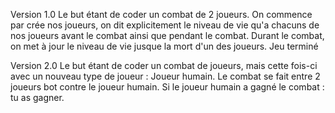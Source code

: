 Version 1.0
Le but étant de coder un combat de 2 joueurs. On commence par crée nos joueurs, on dit explicitement le niveau de vie qu'a chacuns de nos joueurs avant le combat ainsi que pendant le combat. Durant le combat, on met à jour le niveau de vie jusque la mort d'un des joueurs. Jeu terminé 

Version 2.0 
Le but étant de coder un combat de joueurs, mais cette fois-ci avec un nouveau type de joueur : Joueur humain. Le combat se fait entre 2 joueurs bot contre le joueur humain. Si le joueur humain a gagné le combat : tu as gagner. 